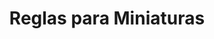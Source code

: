 ﻿---
title: "Reglas para Miniaturas"
permalink: periodes_-9.html
layout: periode
sidebar: periodes
pares:
fills:
jocsPrincipals:
  - title: "Flames of War: NUTS – The Siege of Bastogne – Battle of the Bulge, December 1944"
    bggId: 133475
    dataInici: 
    dataFi: 

  - title: "Nuts!"
    bggId: 7608
    dataInici: 
    dataFi: 

  - title: "NUTS! Second Edition"
    bggId: 56641
    dataInici: 
    dataFi: 

  - title: "Dux Bellorum"
    bggId: 88079
    dataInici: 
    dataFi: 

jocsEscenaris:
  - title: "Legion"
    bggId: 13637
    dataInici: 
    dataFi: 

  - title: "Long Rifle"
    bggId: 118625
    dataInici: 
    dataFi: 

  - title: "Red Sand, Blue Sky: Heroes of the Arena"
    bggId: 95022
    dataInici: 
    dataFi: 

  - title: "Salamis ad Actium: Naval Wargames Rules for Ancient Times 2000 BC to 900 AD"
    bggId: 180873
    dataInici: 
    dataFi: 

  - title: "Surface Battle Group v3.0"
    bggId: 98941
    dataInici: 
    dataFi: 

  - title: "Tusk"
    bggId: 23216
    dataInici: 
    dataFi: 

  - title: "Wormhole"
    bggId: 26890
    dataInici: 
    dataFi: 

  - title: "De Bellis Antiquitatis"
    bggId: 299
    dataInici: 
    dataFi: 

  - title: "Command Decision"
    bggId: 5835
    dataInici: 
    dataFi: 

  - title: "Impacto"
    bggId: 40633
    dataInici: 
    dataFi: 

  - title: "Pas de Charge"
    bggId: 40631
    dataInici: 
    dataFi: 

  - title: "Axis & Allies Miniatures"
    bggId: 17970
    dataInici: 
    dataFi: 

  - title: "Ancients D6"
    bggId: 37984
    dataInici: 
    dataFi: 

jocsEpoca:
jocsEpocaEscenaris:
---
